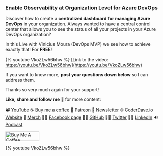 ### Enable Observability at Organization Level for Azure DevOps

Discover how to create a __centralized dashboard for managing Azure DevOps__ in your organization. Always wanted to have a central control center that allows you to see the status of all your projects in your Azure DevOps organization?

In this Live with Vinicius Moura (DevOps MVP) we see how to achieve exactly that! For __FREE__!

{% youtube VkoZLw56bhw %}
[Link to the video: https://youtu.be/VkoZLw56bhw](https://youtu.be/VkoZLw56bhw)

If you want to know more, __post your questions down below__ so I can address them.

Thanks so very much again for your support!

__Like, share and follow me__ 🚀 for more content:

📽 [YouTube](https://www.youtube.com/CoderDave)
☕ [Buy me a coffee](https://buymeacoffee.com/CoderDave)
💖 [Patreon](https://patreon.com/CoderDave)
📧 [Newsletter](https://coderdave.io/newsletter)
🌐 [CoderDave.io Website](https://coderdave.io)
👕 [Merch](https://geni.us/cdmerch)
👦🏻 [Facebook page](https://www.facebook.com/CoderDaveYT)
🐱‍💻 [GitHub](https://github.com/n3wt0n)
👲🏻 [Twitter](https://www.twitter.com/davide.benvegnu)
👴🏻 [LinkedIn](https://www.linkedin.com/in/davidebenvegnu/)
🔉 [Podcast](https://geni.us/cdpodcast)

<a href="https://www.buymeacoffee.com/CoderDave" target="_blank"><img src="https://cdn.buymeacoffee.com/buttons/v2/default-yellow.png" alt="Buy Me A Coffee" style="height: 30px !important; width: 108px !important;" ></a>

{% youtube VkoZLw56bhw %}